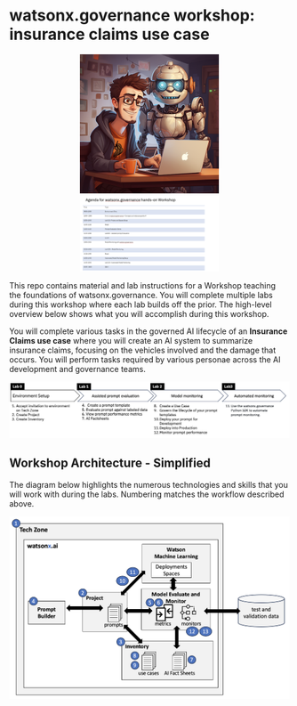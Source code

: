 # watsonx.governance workshop: insurance claims use case

<div align="center">
  <img width="250" alt="image" src="images/AI%20developer.png">
</div>



<div align="center">
  <img width="250" alt="image" src="images/Agenda.png">
</div>


This repo contains material and lab instructions for a Workshop teaching the foundations of watsonx.governance. You will complete multiple labs during this workshop where each lab builds off the prior.  The high-level overview below shows what you will accomplish during this workshop.

You will complete various tasks in the governed AI lifecycle of an **Insurance Claims use case** where you will create an AI system to summarize insurance claims, focusing on the vehicles involved and the damage that occurs. You will perform tasks required by various personae across the AI development and governance teams.


<div align="center">
  <img width="1000" alt="image" src="images/workshop-overview.png">
</div>

## Workshop Architecture - Simplified
The diagram below highlights the numerous technologies and skills that you will work with during the labs.  Numbering matches the workflow described above.

<div align="center">
  <img width="650" alt="image" src="images/workshop-architecture-simplified.png">
</div>

